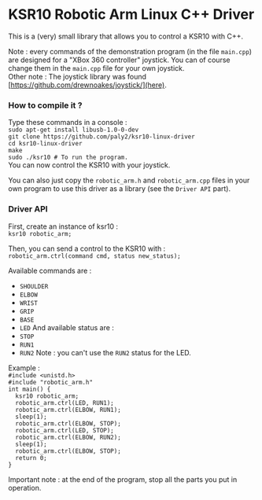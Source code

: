 # KSR10 Robotic Arm Linux C++ Driver

This is a (very) small library that allows you to control a KSR10 with C++.

Note : every commands of the demonstration program (in the file `main.cpp`) are designed for a "XBox 360 controller" joystick. You can of course change them in the `main.cpp` file for your own joystick.  
Other note : The joystick library was found [https://github.com/drewnoakes/joystick/](here).

### How to compile it ?

Type these commands in a console :  
`sudo apt-get install libusb-1.0-0-dev`  
`git clone https://github.com/paly2/ksr10-linux-driver`  
`cd ksr10-linux-driver`  
`make`  
`sudo ./ksr10 # To run the program.`  
You can now control the KSR10 with your joystick.

You can also just copy the `robotic_arm.h` and `robotic_arm.cpp` files in your own program to use this driver as a library (see the `Driver API` part).

### Driver API

First, create an instance of ksr10 :  
`ksr10 robotic_arm;`

Then, you can send a control to the KSR10 with :  
`robotic_arm.ctrl(command cmd, status new_status);`

Available commands are :
- `SHOULDER`
- `ELBOW`
- `WRIST`
- `GRIP`
- `BASE`
- `LED`
And available status are :
- `STOP`
- `RUN1`
- `RUN2`
Note : you can't use the `RUN2` status for the LED.

Example :  
`#include <unistd.h>`  
`#include "robotic_arm.h"`  
`int main() {`  
`  ksr10 robotic_arm;`  
`  robotic_arm.ctrl(LED, RUN1);`  
`  robotic_arm.ctrl(ELBOW, RUN1);`  
`  sleep(1);`  
`  robotic_arm.ctrl(ELBOW, STOP);`  
`  robotic_arm.ctrl(LED, STOP);`  
`  robotic_arm.ctrl(ELBOW, RUN2);`  
`  sleep(1);`  
`  robotic_arm.ctrl(ELBOW, STOP);`  
`  return 0;`  
`}`

Important note : at the end of the program, stop all the parts you put in operation.
